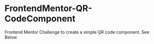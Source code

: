 # FrontendMentor-QR-CodeComponent
Frontend Mentor Challenge to create a simple QR code component. See Below
